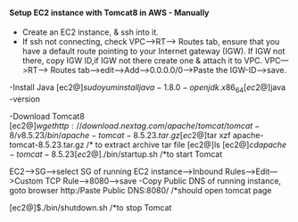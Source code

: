 #### Setup EC2 instance with Tomcat8 in AWS - Manually
- Create an EC2 instance, & ssh into it.
- If ssh not connecting, check
VPC—>RT—> Routes tab, ensure that you have a default route pointing to your Internet gateway (IGW).
If IGW not there, copy IGW ID,if IGW not there create one & attach it to VPC.
VPC—>RT—> Routes tab—>edit—>Add—>0.0.0.0/0—>Paste the IGW-ID—>save.

-Install Java
[ec2@]$sudo yum install java-1.8.0-openjdk.x86_64
[ec2@]$java -version

-Download Tomcat8
[ec2@]$wget http://download.nextag.com/apache/tomcat/tomcat-8/v8.5.23/bin/apache-tomcat-8.5.23.tar.gz
[ec2@]$tar xzf apache-tomcat-8.5.23.tar.gz    /* to extract archive tar file
[ec2@]ls
[ec2@]$cd apache-tomcat-8.5.23
[ec2@]$./bin/startup.sh      /*to start Tomcat

EC2—>SG—>select SG of running EC2 instance—>Inbound Rules—>Edit—>Custom TCP Rule—>8080—>save
-Copy Public DNS of running instance, goto browser
http:/Paste Public DNS:8080/     /*should open tomcat page  

[ec2@]$./bin/shutdown.sh      /*to stop Tomcat
